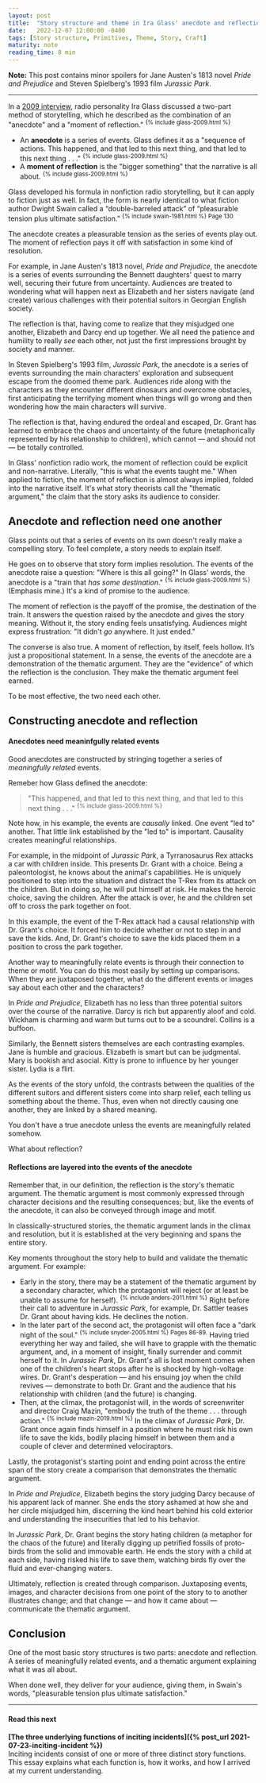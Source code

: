 ```yaml
---
layout: post
title:  "Story structure and theme in Ira Glass' anecdote and reflection"
date:   2022-12-07 12:00:00 -0400
tags: [Story structure, Primitives, Theme, Story, Craft]
maturity: note
reading_time: 8 min
---
```


**Note:** This post contains minor spoilers for Jane Austen's 1813 novel _Pride and Prejudice_ and Steven Spielberg's 1993 film _Jurassic Park_.

---

In a [2009 interview](https://www.thisamericanlife.org/extras/ira-glass-on-storytelling), radio personality Ira Glass discussed a two-part method of storytelling, which he described as the combination of an "anecdote" and a "moment of reflection." <sup>{% include glass-2009.html %}</sup>

- An **anecdote** is a series of events. Glass defines it as a "sequence of actions. This happened, and that led to this next thing, and that led to this next thing . . ." <sup>{% include glass-2009.html %}</sup>
- A **moment of reflection** is the "bigger something" that the narrative is all about. <sup>{% include glass-2009.html %}</sup> 

Glass developed his formula in nonfiction radio storytelling, but it can apply to fiction just as well. In fact, the form is nearly identical to what fiction author Dwight Swain called a “double-barreled attack” of “pleasurable tension plus ultimate satisfaction.” <sup>{% include swain-1981.html %} Page 130</sup>

The anecdote creates a pleasurable tension as the series of events play out. The moment of reflection pays it off with satisfaction in some kind of resolution.

For example, in Jane Austen's 1813 novel, _Pride and Prejudice_, the anecdote is a series of events surrounding the Bennett daughters' quest to marry well, securing their future from uncertainty. Audiences are treated to wondering what will happen next as Elizabeth and her sisters navigate (and create) various challenges with their potential suitors in Georgian English society.

The reflection is that, having come to realize that they misjudged one another, Elizabeth and Darcy end up together. We all need the patience and humility to really _see_ each other, not just the first impressions brought by society and manner.

In Steven Spielberg's 1993 film, _Jurassic Park_, the anecdote is a series of events surrounding the main characters' exploration and subsequent escape from the doomed theme park. Audiences ride along with the characters as they encounter different dinosaurs and overcome obstacles, first anticipating the terrifying moment when things will go wrong and then wondering how the main characters will survive.

The reflection is that, having endured the ordeal and escaped, Dr. Grant has learned to embrace the chaos and uncertainty of the future (metaphorically represented by his relationship to children), which cannot &mdash; and should not &mdash; be totally controlled.

In Glass' nonfiction radio work, the moment of reflection could be explicit and non-narrative. Literally, "this is what the events taught me." When applied to fiction, the moment of reflection is almost always implied, folded into the narrative itself. It's what story theorists call the "thematic argument," the claim that the story asks its audience to consider. 

## Anecdote and reflection need one another

Glass points out that a series of events on its own doesn't really make a compelling story. To feel complete, a story needs to explain itself.

He goes on to observe that story form implies resolution. The events of the anecdote raise a question: "Where is this all going?" In Glass' words, the anecdote is a "train that _has some destination_." <sup>{% include glass-2009.html %}</sup> (Emphasis mine.) It's a kind of promise to the audience.

The moment of reflection is the payoff of the promise, the destination of the train. It answers the question raised by the anecdote and gives the story meaning. Without it, the story ending feels unsatisfying. Audiences might express frustration: "It didn't _go_ anywhere. It just ended."

The converse is also true. A moment of reflection, by itself, feels hollow. It’s just a propositional statement. In a sense, the events of the anecdote are a demonstration of the thematic argument. They are the "evidence" of which the reflection is the conclusion. They make the thematic argument feel earned.

To be most effective, the two need each other.

## Constructing anecdote and reflection

#### Anecdotes need meaninfgully related events

Good anecdotes are constructed by stringing together a series of _meaningfully related_ events.

Remeber how Glass defined the anecdote:

> "This happened, and that led to this next thing, and that led to this next thing . . ." <sup>{% include glass-2009.html %}</sup>

Note how, in his example, the events are _causally_ linked. One event "led to" another. That little link established by the "led to" is important. Causality creates meaningful relationships.

For example, in the midpoint of _Jurassic Park_, a Tyrranosaurus Rex attacks a car with children inside. This presents Dr. Grant with a choice. Being a paleontologist, he knows about the animal's capabilities. He is uniquely positioned to step into the situation and distract the T-Rex from its attack on the children. But in doing so, he will put himself at risk. He makes the heroic choice, saving the children. After the attack is over, he and the children set off to cross the park together on foot.

In this example, the event of the T-Rex attack had a causal relationship with Dr. Grant's choice. It forced him to decide whether or not to step in and save the kids. And, Dr. Grant's choice to save the kids placed them in a position to cross the park together.

Another way to meaningfully relate events is through their connection to theme or motif. You can do this most easily by setting up comparisons. When they are juxtaposed together, what do the different events or images say about each other and the characters?

In _Pride and Prejudice_, Elizabeth has no less than three potential suitors over the course of the narrative. Darcy is rich but apparently aloof and cold. Wickham is charming and warm but turns out to be a scoundrel. Collins is a buffoon. 

Similarly, the Bennett sisters themselves are each contrasting examples. Jane is humble and gracious. Elizabeth is smart but can be judgmental. Mary is bookish and asocial. Kitty is prone to influence by her younger sister. Lydia is a flirt.

As the events of the story unfold, the contrasts between the qualities of the different suitors and different sisters come into sharp relief, each telling us something about the theme. Thus, even when not directly causing one another, they are linked by a shared meaning.

You don't have a true anecdote unless the events are meaningfully related somehow.

What about reflection? 

#### Reflections are layered into the events of the anecdote

Remember that, in our definition, the reflection is the story's thematic argument. The thematic argument is most commonly expressed through character decisions and the resulting consequences; but, like the events of the anecdote, it can also be conveyed through image and motif. 

In classically-structured stories, the thematic argument lands in the climax and resolution, but it is established at the very beginning and spans the entire story.

Key moments throughout the story help to build and validate the thematic argument. For example:

- Early in the story, there may be a statement of the thematic argument by a secondary character, which the protagonist will reject (or at least be unable to assume for herself). <sup>{% include anders-2011.html %}</sup> Right before their call to adventure in _Jurassic Park_, for example, Dr. Sattler teases Dr. Grant about having kids. He declines the notion. 
- In the later part of the second act, the protagonist will often face a "dark night of the soul." <sup>{% include snyder-2005.html %} Pages 86-89.</sup> Having tried everything her way and failed, she will have to grapple with the thematic argument, and, in a moment of insight, finally surrender and commit herself to it. In _Jurassic Park_, Dr. Grant's all is lost moment comes when one of the children's heart stops after he is shocked by high-voltage wires. Dr. Grant's desperation &mdash; and his ensuing joy when the child revives &mdash; demonstrate to both Dr. Grant and the audience that his relationship with children (and the future) is changing.
- Then, at the climax, the protagonist will, in the words of screenwriter and director Craig Mazin, "embody the truth of the theme . . . through action." <sup>{% include mazin-2019.html %}</sup> In the climax of _Jurassic Park_, Dr. Grant once again finds himself in a position where he must risk his own life to save the kids, bodily placing himself in between them and a couple of clever and determined velociraptors.

Lastly, the protagonist's starting point and ending point across the entire span of the story create a comparison that demonstrates the thematic argument.

In _Pride and Prejudice_, Elizabeth begins the story judging Darcy because of his apparent lack of manner. She ends the story ashamed at how she and her circle misjudged him, discerning the kind heart behind his cold exterior and understanding the insecurities that led to his behavior.

In _Jurassic Park_, Dr. Grant begins the story hating children (a metaphor for the chaos of the future) and literally digging up petrified fossils of proto-birds from the solid and immovable earth. He ends the story with a child at each side, having risked his life to save them, watching birds fly over the fluid and ever-changing waters.

Ultimately, reflection is created through comparison. Juxtaposing events, images, and character decisions from one point of the story to to another illustrates change; and that change &mdash; and how it came about &mdash; communicate the thematic argument.

## Conclusion

One of the most basic story structures is two parts: anecdote and reflection. A series of meaningfully related events, and a thematic argument explaining what it was all about. 

When done well, they deliver for your audience, giving them, in Swain's words, "pleasurable tension plus ultimate satisfaction."

---

#### Read this next

**[The three underlying functions of inciting incidents]({% post_url 2021-07-23-inciting-incident %})**
<br />Inciting incidents consist of one or more of three distinct story functions. This essay explains what each function is, how it works, and how I arrived at my current understanding.